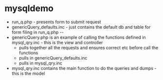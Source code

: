# mysqldemo



- run_q.php - presents form to submit request
- genericQuery_defaults.inc - just contains the default db and table for form filing  in run_q.php
--
- genericQuery.php is an example of calling the functions defined in mysql_qry.inc - this is the view and controller
	- pulls together all the requests and ensures correct etc before call the functions
	- pulls in genericQuery_defaults.inc 
	- pulls in mysql_qry.inc 
- mysql_qry.inc contains the main function to do the queries and dumps - this is the model
